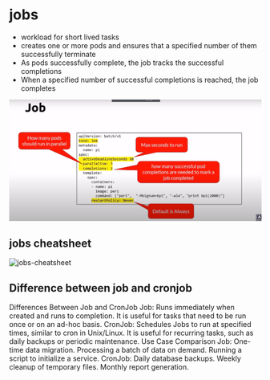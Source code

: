# jobs
- workload for short lived tasks
- creates one or more pods and ensures that a specified number of them successfully terminate
- As pods successfully complete, the job tracks the successful completions
- When a specified number of successful completions is reached, the job completes

![jobs](jobs.png)

## jobs cheatsheet
![jobs-cheatsheet](jobs-cheatsheet.png)

## Difference between job and cronjob
Differences Between Job and CronJob
Job: Runs immediately when created and runs to completion. It is useful for tasks that need to be run once or on an ad-hoc basis.
CronJob: Schedules Jobs to run at specified times, similar to cron in Unix/Linux. It is useful for recurring tasks, such as daily backups or periodic maintenance.
Use Case Comparison
Job:
One-time data migration.
Processing a batch of data on demand.
Running a script to initialize a service.
CronJob:
Daily database backups.
Weekly cleanup of temporary files.
Monthly report generation.